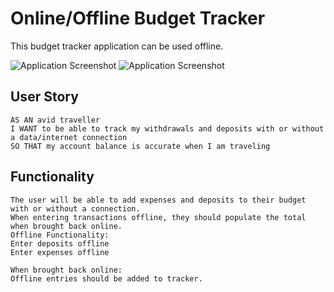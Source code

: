 # Online/Offline Budget Tracker
This budget tracker application can be used offline.

![Application Screenshot](./assets/workout-tracker-dashboard.png)
![Application Screenshot](./assets/add-excercise.png)

## User Story
```
AS AN avid traveller
I WANT to be able to track my withdrawals and deposits with or without a data/internet connection
SO THAT my account balance is accurate when I am traveling
```


## Functionality
```
The user will be able to add expenses and deposits to their budget with or without a connection. 
When entering transactions offline, they should populate the total when brought back online.
Offline Functionality:
Enter deposits offline
Enter expenses offline

When brought back online:
Offline entries should be added to tracker.